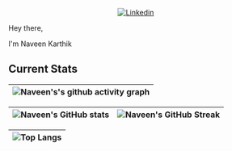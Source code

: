 

<p align="center">
  <a href="https://www.linkedin.com/in/naveen-karthik-66ab46207//">
    <img src="https://img.shields.io/badge/Naveen Karthik Reddy-%230077B5.svg?style=for-the-badge&logo=linkedin&logoColor=white" alt="Linkedin" />
 </a>


Hey there,

I'm Naveen Karthik

## Current Stats

|   ![Naveen's's github activity graph](https://activity-graph.herokuapp.com/graph?username=tireless-22&theme=rogue) |
| :---: |

| ![Naveen's GitHub stats](https://github-readme-stats.vercel.app/api?username=tireless-22&show_icons=true&theme=city_lights) | ![Naveen's GitHub Streak](https://github-readme-streak-stats.herokuapp.com/?user=tireless-22&theme=city-lights) |
| :---: | :---: |

| ![Top Langs](https://github-readme-stats.vercel.app/api/top-langs/?username=tireless-22&theme=city_lights) |
| :---: |
